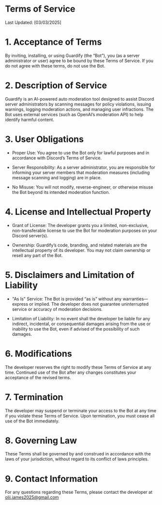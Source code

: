 # Terms of Service
Last Updated: [03/03/2025]

# 1. Acceptance of Terms
By inviting, installing, or using Guardify (the “Bot”), you (as a server administrator or user) agree to be bound by these Terms of Service. If you do not agree with these terms, do not use the Bot.
# 2. Description of Service
Guardify is an AI-powered auto moderation tool designed to assist Discord server administrators by scanning messages for policy violations, issuing warnings, logging moderation actions, and managing user infractions. The Bot uses external services (such as OpenAI’s moderation API) to help identify harmful content.
# 3. User Obligations
- Proper Use: You agree to use the Bot only for lawful purposes and in accordance with Discord’s Terms of Service.
  
- Server Responsibility: As a server administrator, you are responsible for informing your server members that moderation measures (including message scanning and logging) are in place.
  
- No Misuse: You will not modify, reverse-engineer, or otherwise misuse the Bot beyond its intended moderation function.
  
# 4. License and Intellectual Property
- Grant of License: The developer grants you a limited, non-exclusive, non-transferable license to use the Bot for moderation purposes on your Discord server(s).
  
- Ownership: Guardify’s code, branding, and related materials are the intellectual property of its developer. You may not claim ownership or resell any part of the Bot.
  
# 5. Disclaimers and Limitation of Liability
- "As Is" Service: The Bot is provided “as is” without any warranties—express or implied. The developer does not guarantee uninterrupted service or accuracy of moderation decisions.
  
- Limitation of Liability: In no event shall the developer be liable for any indirect, incidental, or consequential damages arising from the use or inability to use the Bot, even if advised of the possibility of such damages.
  
# 6. Modifications
The developer reserves the right to modify these Terms of Service at any time. Continued use of the Bot after any changes constitutes your acceptance of the revised terms.
# 7. Termination
The developer may suspend or terminate your access to the Bot at any time if you violate these Terms of Service. Upon termination, you must cease all use of the Bot immediately.
# 8. Governing Law
These Terms shall be governed by and construed in accordance with the laws of your jurisdiction, without regard to its conflict of laws principles.
# 9. Contact Information
For any questions regarding these Terms, please contact the developer at olii.james2025@gmail.com

